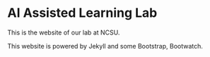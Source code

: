 # AI Assisted Learning Lab

This is the website of our lab at NCSU.

This website is powered by Jekyll and some Bootstrap, Bootwatch.

